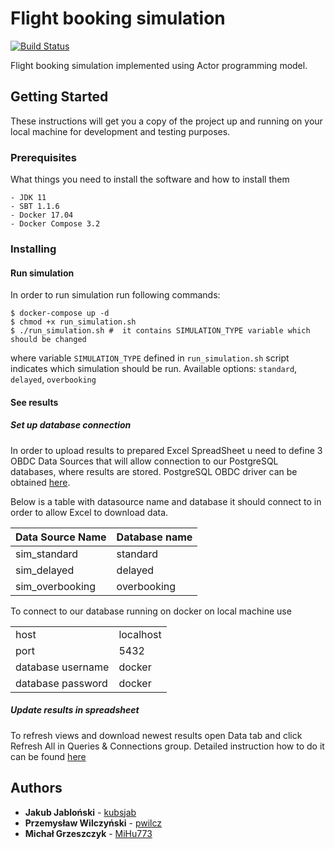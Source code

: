 # Flight booking simulation 

[![Build Status](https://travis-ci.com/kubsjab/flight-booking.svg?token=7PK2EnfnQpj8Vgaz7vsF&branch=master)](https://travis-ci.com/kubsjab/flight-booking)

Flight booking simulation implemented using Actor programming model.

## Getting Started

These instructions will get you a copy of the project up and running on your local machine for development and testing purposes.

### Prerequisites

What things you need to install the software and how to install them

```
- JDK 11
- SBT 1.1.6
- Docker 17.04
- Docker Compose 3.2
```

### Installing
#### Run simulation
In order to run simulation run following commands:

```
$ docker-compose up -d
$ chmod +x run_simulation.sh
$ ./run_simulation.sh #  it contains SIMULATION_TYPE variable which should be changed
```

where variable `SIMULATION_TYPE` defined in `run_simulation.sh` script indicates which simulation should be run. Available options: `standard`, `delayed`, `overbooking`

#### See results
##### Set up database connection
In order to upload results to prepared Excel SpreadSheet u need to define 3 OBDC Data Sources that will allow 
connection to our PostgreSQL databases, where results are stored. PostgreSQL OBDC driver can be obtained [here](https://www.postgresql.org/ftp/odbc/versions/).

Below is a table with datasource name and database it should connect to in order to allow Excel to download data.

| Data Source Name 	| Database name 	|
|-----------------	|--------------	|
|     sim_standard 	|      standard 	|
|      sim_delayed 	|       delayed 	|
|  sim_overbooking 	|   overbooking 	|

To connect to our database running on docker on local machine use 

|                       |               |
|-------------------	|-----------	|
| host              	| localhost 	|
| port              	| 5432      	|
| database username 	| docker    	|
| database password 	| docker    	|

##### Update results in spreadsheet
To refresh views and download newest results open Data tab and click Refresh All in Queries & Connections group.
Detailed instruction how to do it can be found [here](https://support.office.com/en-us/article/refresh-an-external-data-connection-in-excel-1524175f-777a-48fc-8fc7-c8514b984440)


## Authors

* **Jakub Jabloński** - [kubsjab](https://github.com/kubsjab)
* **Przemysław Wilczyński** - [pwilcz](https://github.com/pwilcz)
* **Michał Grzeszczyk** - [MiHu773](https://github.com/MiHu773)
